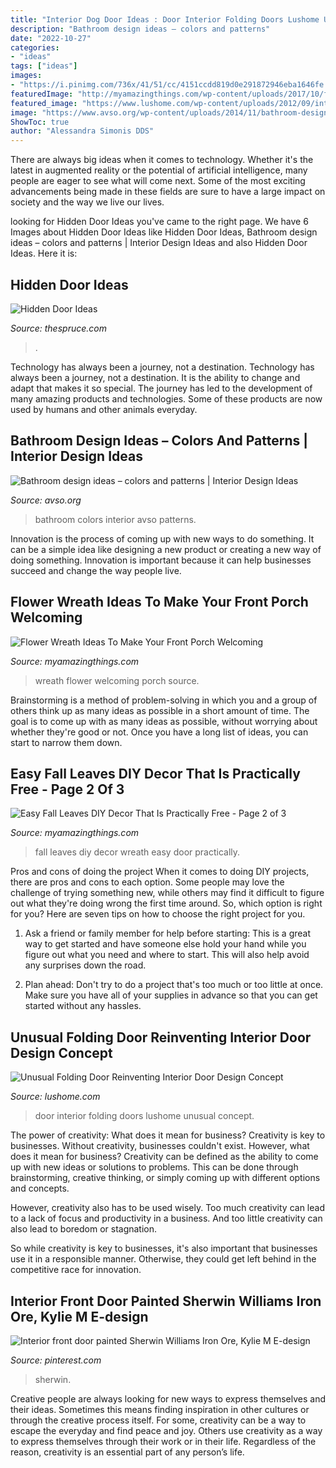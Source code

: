 ```yaml
---
title: "Interior Dog Door Ideas : Door Interior Folding Doors Lushome Unusual Concept"
description: "Bathroom design ideas – colors and patterns"
date: "2022-10-27"
categories:
- "ideas"
tags: ["ideas"]
images:
- "https://i.pinimg.com/736x/41/51/cc/4151ccdd819d0e291872946eba1646fe.jpg"
featuredImage: "http://myamazingthings.com/wp-content/uploads/2017/10/fall-leaves-diy-8.jpg"
featured_image: "https://www.lushome.com/wp-content/uploads/2012/09/interior-doors-matharoo-curtain-door-2.jpg"
image: "https://www.avso.org/wp-content/uploads/2014/11/bathroom-design-ideas-colors-and-patterns-1415189110.jpg"
ShowToc: true
author: "Alessandra Simonis DDS"
---
```



There are always big ideas when it comes to technology. Whether it's the latest in augmented reality or the potential of artificial intelligence, many people are eager to see what will come next. Some of the most exciting advancements being made in these fields are sure to have a large impact on society and the way we live our lives.

	

		
looking for Hidden Door Ideas you've came to the right page. We have 6 Images about Hidden Door Ideas like Hidden Door Ideas, Bathroom design ideas – colors and patterns | Interior Design Ideas and also Hidden Door Ideas. Here it is:
		
    
## Hidden Door Ideas

<img loading=lazy src="https://www.thespruce.com/thmb/G92CQE1LvS65QfQX1d_UGQuvSe8=/798x1198/filters:fill(auto,1)/PeterPennoyerArchiects_HiddenLibraryDoor__JonathanWallen-2bfd46c38bf24ae09cb7db1f8484991d.jpg" onerror="this.onerror=null;this.src='https://tse1.mm.bing.net/th?id=OIP.MYwhCw1rejSbkM5sc0DuAQHaLH&amp;pid=15.1';" alt="Hidden Door Ideas">

_Source: thespruce.com_

>. 

	

Technology has always been a journey, not a destination.
Technology has always been a journey, not a destination. It is the ability to change and adapt that makes it so special. The journey has led to the development of many amazing products and technologies. Some of these products are now used by humans and other animals everyday.

    
## Bathroom Design Ideas – Colors And Patterns | Interior Design Ideas

<img loading=lazy src="https://www.avso.org/wp-content/uploads/2014/11/bathroom-design-ideas-colors-and-patterns-1415189110.jpg" onerror="this.onerror=null;this.src='https://tse3.mm.bing.net/th?id=OIP.cvtFcHFujJxSmwcASFW8eQHaKq&amp;pid=15.1';" alt="Bathroom design ideas – colors and patterns | Interior Design Ideas">

_Source: avso.org_

>bathroom colors interior avso patterns. 

	

Innovation is the process of coming up with new ways to do something. It can be a simple idea like designing a new product or creating a new way of doing something. Innovation is important because it can help businesses succeed and change the way people live.

    
## Flower Wreath Ideas To Make Your Front Porch Welcoming

<img loading=lazy src="http://myamazingthings.com/wp-content/uploads/2017/07/flower-wreath-1.jpg" onerror="this.onerror=null;this.src='https://tse3.mm.bing.net/th?id=OIP.heR2IvaZF84yqQNwZIzEzwHaJ4&amp;pid=15.1';" alt="Flower Wreath Ideas To Make Your Front Porch Welcoming">

_Source: myamazingthings.com_

>wreath flower welcoming porch source. 

	

Brainstorming is a method of problem-solving in which you and a group of others think up as many ideas as possible in a short amount of time. The goal is to come up with as many ideas as possible, without worrying about whether they're good or not. Once you have a long list of ideas, you can start to narrow them down.

    
## Easy Fall Leaves DIY Decor That Is Practically Free - Page 2 Of 3

<img loading=lazy src="http://myamazingthings.com/wp-content/uploads/2017/10/fall-leaves-diy-8.jpg" onerror="this.onerror=null;this.src='https://tse1.mm.bing.net/th?id=OIP.2zJ5W85LQLp2J6uq3bzIuAHaLH&amp;pid=15.1';" alt="Easy Fall Leaves DIY Decor That Is Practically Free - Page 2 of 3">

_Source: myamazingthings.com_

>fall leaves diy decor wreath easy door practically. 

	

Pros and cons of doing the project
When it comes to doing DIY projects, there are pros and cons to each option. Some people may love the challenge of trying something new, while others may find it difficult to figure out what they're doing wrong the first time around.  So, which option is right for you? Here are seven tips on how to choose the right project for you.
1) Ask a friend or family member for help before starting: This is a great way to get started and have someone else hold your hand while you figure out what you need and where to start. This will also help avoid any surprises down the road.

2) Plan ahead: Don't try to do a project that's too much or too little at once. Make sure you have all of your supplies in advance so that you can get started without any hassles.

    
## Unusual Folding Door Reinventing Interior Door Design Concept

<img loading=lazy src="https://www.lushome.com/wp-content/uploads/2012/09/interior-doors-matharoo-curtain-door-2.jpg" onerror="this.onerror=null;this.src='https://tse2.mm.bing.net/th?id=OIP.cZo8rV9rhDOx2X87DvpdhgAAAA&amp;pid=15.1';" alt="Unusual Folding Door Reinventing Interior Door Design Concept">

_Source: lushome.com_

>door interior folding doors lushome unusual concept. 

	

The power of creativity: What does it mean for business?
Creativity is key to businesses. Without creativity, businesses couldn't exist. However, what does it mean for business? 
Creativity can be defined as the ability to come up with new ideas or solutions to problems. This can be done through brainstorming, creative thinking, or simply coming up with different options and concepts. 

However, creativity also has to be used wisely. Too much creativity can lead to a lack of focus and productivity in a business. And too little creativity can also lead to boredom or stagnation. 

So while creativity is key to businesses, it's also important that businesses use it in a responsible manner. Otherwise, they could get left behind in the competitive race for innovation.

    
## Interior Front Door Painted Sherwin Williams Iron Ore, Kylie M E-design

<img loading=lazy src="https://i.pinimg.com/736x/41/51/cc/4151ccdd819d0e291872946eba1646fe.jpg" onerror="this.onerror=null;this.src='https://tse4.mm.bing.net/th?id=OIP.0PWcRd2yHR6vHhRrrLgncgHaKO&amp;pid=15.1';" alt="Interior front door painted Sherwin Williams Iron Ore, Kylie M E-design">

_Source: pinterest.com_

>sherwin. 

	

Creative people are always looking for new ways to express themselves and their ideas. Sometimes this means finding inspiration in other cultures or through the creative process itself. For some, creativity can be a way to escape the everyday and find peace and joy. Others use creativity as a way to express themselves through their work or in their life. Regardless of the reason, creativity is an essential part of any person’s life.


